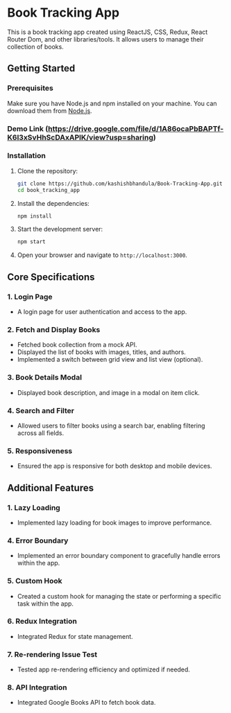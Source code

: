 # Book Tracking App

This is a book tracking app created using ReactJS, CSS, Redux, React Router Dom, and other libraries/tools. It allows users to manage their collection of books.

## Getting Started

### Prerequisites
Make sure you have Node.js and npm installed on your machine. You can download them from [Node.js](https://nodejs.org/).

### Demo Link (https://drive.google.com/file/d/1A86ocaPbBAPTf-K6l3xSvHhScDAxAPlK/view?usp=sharing)

### Installation

1. Clone the repository:
    ```bash
    git clone https://github.com/kashishbhandula/Book-Tracking-App.git
    cd book_tracking_app
    ```

2. Install the dependencies:
    ```bash
    npm install
    ```

3. Start the development server:
    ```bash
    npm start
    ```

4. Open your browser and navigate to `http://localhost:3000`.


## Core Specifications

### 1. Login Page
-  A login page for user authentication and access to the app.

### 2. Fetch and Display Books
- Fetched book collection from a mock API.
- Displayed the list of books with images, titles, and authors.
- Implemented a switch between grid view and list view (optional).

### 3. Book Details Modal
- Displayed book description, and image in a modal on item click.

### 4. Search and Filter
- Allowed users to filter books using a search bar, enabling filtering across all fields.

### 5. Responsiveness
- Ensured the app is responsive for both desktop and mobile devices.

## Additional Features

### 1. Lazy Loading
- Implemented lazy loading for book images to improve performance.

### 4. Error Boundary
- Implemented an error boundary component to gracefully handle errors within the app.

### 5. Custom Hook
- Created a custom hook for managing the state or performing a specific task within the app.

### 6. Redux Integration
- Integrated Redux for state management.

### 7. Re-rendering Issue Test
- Tested app re-rendering efficiency and optimized if needed.

### 8. API Integration
- Integrated Google Books API to fetch book data.
